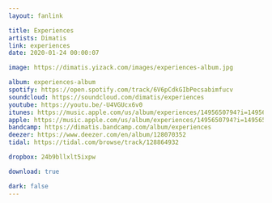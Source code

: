 ```yaml
---
layout: fanlink

title: Experiences
artists: Dimatis
link: experiences
date: 2020-01-24 00:00:07

image: https://dimatis.yizack.com/images/experiences-album.jpg

album: experiences-album
spotify: https://open.spotify.com/track/6V6pCdkGIbPecsabimfucv
soundcloud: https://soundcloud.com/dimatis/experiences
youtube: https://youtu.be/-U4VGUcx6v0
itunes: https://music.apple.com/us/album/experiences/1495650794?i=1495650795&app=itunes&ls=1
apple: https://music.apple.com/us/album/experiences/1495650794?i=1495650795&app=music&ls=1
bandcamp: https://dimatis.bandcamp.com/album/experiences
deezer: https://www.deezer.com/en/album/128070352
tidal: https://tidal.com/browse/track/128864932

dropbox: 24b9bllxlt5ixpw

download: true

dark: false
---
```


